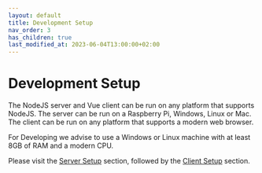 ```yaml
---
layout: default
title: Development Setup
nav_order: 3
has_children: true
last_modified_at: 2023-06-04T13:00:00+02:00
---
```


# Development Setup

The NodeJS server and Vue client can be run on any platform that supports NodeJS. 
The server can be run on a Raspberry Pi, Windows, Linux or Mac. 
The client can be run on any platform that supports a modern web browser.

For Developing we advise to use a Windows or Linux machine with at least 8GB of RAM and a modern CPU.

Please visit the [Server Setup](./setup_server.md) section, followed by the [Client Setup](./setup_client.md) section.

